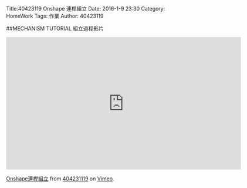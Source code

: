 Title:40423119 Onshape 連桿組立
Date: 2016-1-9 23:30
Category: HomeWork
Tags: 作業
Author: 40423119

<!-- PELICAN_END_SUMMARY -->
##MECHANISM TUTORIAL 
組立過程影片

<iframe src="https://player.vimeo.com/video/198690908" width="640" height="361" frameborder="0" webkitallowfullscreen mozallowfullscreen allowfullscreen></iframe>
<p><a href="https://vimeo.com/198690908">Onshape連桿組立</a> from <a href="https://vimeo.com/user45127671">404231119</a> on <a href="https://vimeo.com">Vimeo</a>.</p>